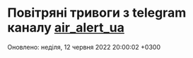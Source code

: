 # Повітряні тривоги з telegram каналу [air_alert_ua](https://t.me/air_alert_ua)

Оновлено:
неділя, 12 червня 2022 20:00:02 +0300
